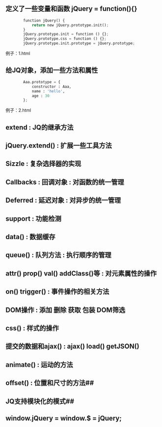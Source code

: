 ## 定义了一些变量和函数 jQuery = function(){}
```python
        function jQuery() {
            return new jQuery.prototype.init();
        }
        jQuery.prototype.init = function () {};
        jQuery.prototype.css = function () {};
        jQuery.prototype.init.prototype = jQuery.prototype;
```
例子：1.html 

## 给JQ对象，添加一些方法和属性
```python
        Aaa.prototype = {
        	constructor : Aaa,
        	name : 'hello',
        	age : 30
        };
```
例子：2.html
## extend : JQ的继承方法

## jQuery.extend() : 扩展一些工具方法

## Sizzle : 复杂选择器的实现 

## Callbacks : 回调对象 : 对函数的统一管理

## Deferred : 延迟对象 : 对异步的统一管理

## support : 功能检测

## data() : 数据缓存

## queue() : 队列方法 : 执行顺序的管理 

## attr() prop() val() addClass()等 : 对元素属性的操作

## on() trigger() : 事件操作的相关方法

## DOM操作 : 添加 删除 获取 包装 DOM筛选

## css() : 样式的操作

## 提交的数据和ajax() : ajax() load() getJSON()

## animate() : 运动的方法

## offset() : 位置和尺寸的方法## 

## JQ支持模块化的模式## 	

## window.jQuery = window.$ = jQuery;
